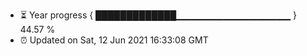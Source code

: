 - ⏳ Year progress { █████████████▁▁▁▁▁▁▁▁▁▁▁▁▁▁▁▁▁ } 44.57 %
- ⏰ Updated on Sat, 12 Jun 2021 16:33:08 GMT

